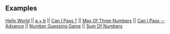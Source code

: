 <span></span>
## Examples
[Hello World](./helloworld) ||
[a + b](./a_plus_b) ||
[Can I Pass ?](./canIpass) ||
[Max Of Three Numbers](./maxOfThreeNumbers) ||
[Can I Pass -- Advance](./canIpassAdv) ||
[Number Guessing Game](./NumberGuessingGame) ||
[Sum Of Numbers](./sumOfNumbers)
